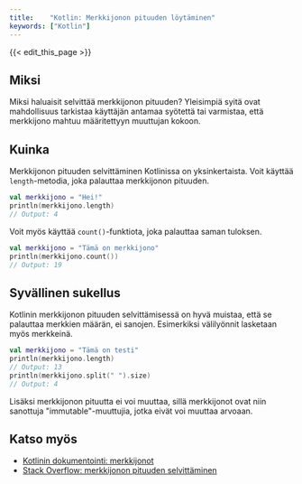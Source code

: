 ```yaml
---
title:    "Kotlin: Merkkijonon pituuden löytäminen"
keywords: ["Kotlin"]
---
```


{{< edit_this_page >}}

## Miksi

Miksi haluaisit selvittää merkkijonon pituuden? Yleisimpiä syitä ovat mahdollisuus tarkistaa käyttäjän antamaa syötettä tai varmistaa, että merkkijono mahtuu määritettyyn muuttujan kokoon.

## Kuinka

Merkkijonon pituuden selvittäminen Kotlinissa on yksinkertaista. Voit käyttää `length`-metodia, joka palauttaa merkkijonon pituuden.

```Kotlin
val merkkijono = "Hei!"
println(merkkijono.length)
// Output: 4
```

Voit myös käyttää `count()`-funktiota, joka palauttaa saman tuloksen.

```Kotlin
val merkkijono = "Tämä on merkkijono"
println(merkkijono.count())
// Output: 19
```

## Syvällinen sukellus

Kotlinin merkkijonon pituuden selvittämisessä on hyvä muistaa, että se palauttaa merkkien määrän, ei sanojen. Esimerkiksi välilyönnit lasketaan myös merkkeinä.

```Kotlin
val merkkijono = "Tämä on testi"
println(merkkijono.length)
// Output: 13
println(merkkijono.split(" ").size)
// Output: 4
```

Lisäksi merkkijonon pituutta ei voi muuttaa, sillä merkkijonot ovat niin sanottuja "immutable"-muuttujia, jotka eivät voi muuttaa arvoaan.

## Katso myös

- [Kotlinin dokumentointi: merkkijonot](https://kotlinlang.org/docs/reference/basic-types.html#strings)
- [Stack Overflow: merkkijonon pituuden selvittäminen](https://stackoverflow.com/questions/41627592/kotlin-how-to-determine-string-length)